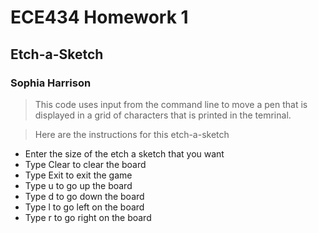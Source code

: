 # ECE434 Homework 1
## Etch-a-Sketch
### Sophia Harrison 

> This code uses input from the command line to move a pen that is displayed in a grid of characters that is printed in the temrinal.

> Here are the instructions for this etch-a-sketch

- Enter the size of the etch a sketch that you want
- Type Clear to clear the board
- Type Exit to exit the game
- Type u to go up the board
- Type d to go down the board
- Type l to go left on the board
- Type r to go right on the board